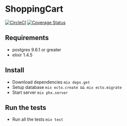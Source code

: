 # ShoppingCart

[![CircleCI](https://circleci.com/gh/dstendardi/shopping_cart.svg?style=shield)](https://circleci.com/gh/dstendardi/shopping_cart)
[![Coverage Status](https://coveralls.io/repos/github/dstendardi/shopping_cart/badge.svg?branch=master)](https://coveralls.io/github/dstendardi/shopping_cart?branch=master)

## Requirements

* postgres 9.6.1 or greater
* elixir 1.4.5

## Install

* Download dependencies `mix deps.get`
* Setup database `mix ecto.create && mix ecto.migrate`
* Start server `mix phx.server`

## Run the tests

* Run all the tests `mix test`


